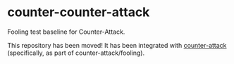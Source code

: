 # counter-counter-attack
Fooling test baseline for Counter-Attack.

This repository has been moved! It has been integrated with [counter-attack](https://github.com/samuelemarro/counter-attack) (specifically, as part of counter-attack/fooling).
